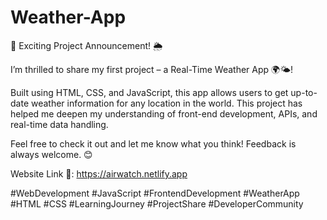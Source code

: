 # Weather-App
🚀 Exciting Project Announcement! 🌦️

I’m thrilled to share my first project – a Real-Time Weather App 🌍🌤️!

Built using HTML, CSS, and JavaScript, this app allows users to get up-to-date weather information for any location in the world. This project has helped me deepen my understanding of front-end development, APIs, and real-time data handling.

Feel free to check it out and let me know what you think! Feedback is always welcome. 😊

Website Link 🔗:
https://airwatch.netlify.app

#WebDevelopment #JavaScript #FrontendDevelopment #WeatherApp #HTML #CSS #LearningJourney #ProjectShare #DeveloperCommunity
